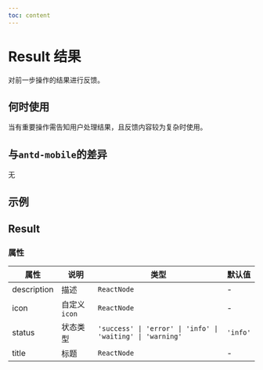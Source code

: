 ```yaml
---
toc: content
---
```


# Result 结果

对前一步操作的结果进行反馈。

## 何时使用

当有重要操作需告知用户处理结果，且反馈内容较为复杂时使用。

## 与`antd-mobile`的差异

无

## 示例

<code src="./demos/demo1.tsx"></code>

## Result

### 属性

| 属性        | 说明          | 类型                                                       | 默认值   |
| ----------- | ------------- | ---------------------------------------------------------- | -------- |
| description | 描述          | `ReactNode`                                                | -        |
| icon        | 自定义 `icon` | `ReactNode`                                                | -        |
| status      | 状态类型      | `'success' \| 'error' \| 'info' \| 'waiting' \| 'warning'` | `'info'` |
| title       | 标题          | `ReactNode`                                                | -        |

